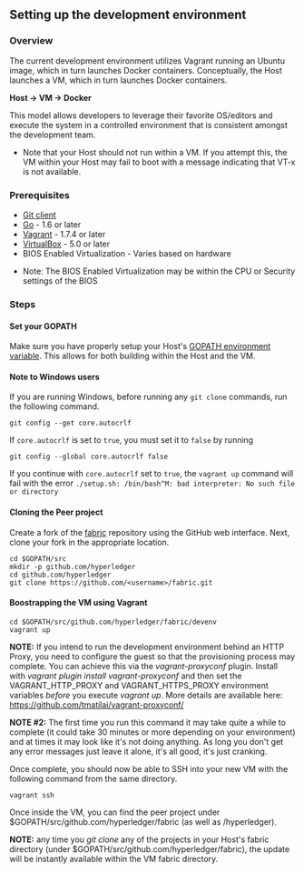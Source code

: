 ## Setting up the development environment

### Overview
The current development environment utilizes Vagrant running an Ubuntu image, which in turn launches Docker containers. Conceptually, the Host launches a VM, which in turn launches Docker containers.

**Host -> VM -> Docker**

This model allows developers to leverage their favorite OS/editors and execute the system in a controlled environment that is consistent amongst the development team.

- Note that your Host should not run within a VM. If you attempt this, the VM within your Host may fail to boot with a message indicating that VT-x is not available.

### Prerequisites
* [Git client](https://git-scm.com/downloads)
* [Go](https://golang.org/) - 1.6 or later
* [Vagrant](https://www.vagrantup.com/) - 1.7.4 or later
* [VirtualBox](https://www.virtualbox.org/) - 5.0 or later
* BIOS Enabled Virtualization - Varies based on hardware

- Note: The BIOS Enabled Virtualization may be within the CPU or Security settings of the BIOS

### Steps

#### Set your GOPATH
Make sure you have properly setup your Host's [GOPATH environment variable](https://github.com/golang/go/wiki/GOPATH). This allows for both building within the Host and the VM.

#### Note to Windows users

If you are running Windows, before running any `git clone` commands, run the following command.
```
git config --get core.autocrlf
```
If `core.autocrlf` is set to `true`, you must set it to `false` by running
```
git config --global core.autocrlf false
```
If you continue with `core.autocrlf` set to `true`, the `vagrant up` command will fail with the error `./setup.sh: /bin/bash^M: bad interpreter: No such file or directory`

#### Cloning the Peer project

Create a fork of the [fabric](https://github.com/hyperledger/fabric) repository using the GitHub web interface. Next, clone your fork in the appropriate location.

```
cd $GOPATH/src
mkdir -p github.com/hyperledger
cd github.com/hyperledger
git clone https://github.com/<username>/fabric.git
```


#### Boostrapping the VM using Vagrant

```
cd $GOPATH/src/github.com/hyperledger/fabric/devenv
vagrant up
```

**NOTE:** If you intend to run the development environment behind an HTTP Proxy, you need to configure the guest so that the provisioning process may complete.  You can achieve this via the *vagrant-proxyconf* plugin. Install with *vagrant plugin install vagrant-proxyconf* and then set the VAGRANT_HTTP_PROXY and VAGRANT_HTTPS_PROXY environment variables *before* you execute *vagrant up*. More details are available here: https://github.com/tmatilai/vagrant-proxyconf/

**NOTE #2:** The first time you run this command it may take quite a while to complete (it could take 30 minutes or more depending on your environment) and at times it may look like it's not doing anything. As long you don't get any error messages just leave it alone, it's all good, it's just cranking.

Once complete, you should now be able to SSH into your new VM with the following command from the same directory.

    vagrant ssh

Once inside the VM, you can find the peer project under $GOPATH/src/github.com/hyperledger/fabric (as well as /hyperledger).

**NOTE:** any time you *git clone* any of the projects in your Host's fabric directory (under $GOPATH/src/github.com/hyperledger/fabric), the update will be instantly available within the VM fabric directory.

